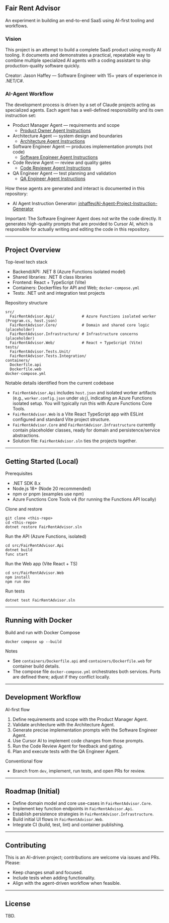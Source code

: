 ## Fair Rent Advisor

An experiment in building an end-to-end SaaS using AI-first tooling and workflows.

### Vision
This project is an attempt to build a complete SaaS product using mostly AI tooling. It documents and demonstrates a practical, repeatable way to combine multiple specialized AI agents with a coding assistant to ship production-quality software quickly.

Creator: Jason Haffey — Software Engineer with 15+ years of experience in .NET/C#.

### AI-Agent Workflow
The development process is driven by a set of Claude projects acting as specialized agents. Each agent has a well-defined responsibility and its own instruction set:

- Product Manager Agent — requirements and scope
  - [Product Owner Agent Instructions](https://github.com/jnhaffey/AI-Agent-Project-Instruction-Generator/blob/main/Samples/Product%20Owner%20Agent%20Instructions.md)
- Architecture Agent — system design and boundaries
  - [Architecture Agent Instructions](https://github.com/jnhaffey/AI-Agent-Project-Instruction-Generator/blob/main/Samples/Architecture%20Agent%20Instructions.md)
- Software Engineer Agent — produces implementation prompts (not code)
  - [Software Engineer Agent Instructions](https://github.com/jnhaffey/AI-Agent-Project-Instruction-Generator/blob/main/Samples/Software%20Engineer%20Agent%20Instructions.md)
- Code Review Agent — review and quality gates
  - [Code Reviewer Agent Instructions](https://github.com/jnhaffey/AI-Agent-Project-Instruction-Generator/blob/main/Samples/Code%20Reviewer%20Agent%20Instructions.md)
- QA Engineer Agent — test planning and validation
  - [QA Engineer Agent Instructions](https://github.com/jnhaffey/AI-Agent-Project-Instruction-Generator/blob/main/Samples/QA%20Engineer%20Agent%20Instructions.md)

How these agents are generated and interact is documented in this repository:
- AI Agent Instruction Generator: [jnhaffey/AI-Agent-Project-Instruction-Generator](https://github.com/jnhaffey/AI-Agent-Project-Instruction-Generator)

Important: The Software Engineer Agent does not write the code directly. It generates high-quality prompts that are provided to Cursor AI, which is responsible for actually writing and editing the code in this repository.

---

## Project Overview

Top-level tech stack
- Backend/API: .NET 8 (Azure Functions isolated model)
- Shared libraries: .NET 8 class libraries
- Frontend: React + TypeScript (Vite)
- Containers: Dockerfiles for API and Web; `docker-compose.yml`
- Tests: .NET unit and integration test projects

Repository structure
```
src/
  FairRentAdvisor.Api/            # Azure Functions isolated worker (Program.cs, host.json)
  FairRentAdvisor.Core/           # Domain and shared core logic (placeholder)
  FairRentAdvisor.Infrastructure/ # Infrastructure concerns (placeholder)
  FairRentAdvisor.Web/            # React + TypeScript (Vite)
tests/
  FairRentAdvisor.Tests.Unit/
  FairRentAdvisor.Tests.Integration/
containers/
  Dockerfile.api
  Dockerfile.web
docker-compose.yml
```

Notable details identified from the current codebase
- `FairRentAdvisor.Api` includes `host.json` and isolated worker artifacts (e.g., `worker.config.json` under `obj`), indicating an Azure Functions isolated setup. You will typically run this with Azure Functions Core Tools.
- `FairRentAdvisor.Web` is a Vite React TypeScript app with ESLint configured and standard Vite project structure.
- `FairRentAdvisor.Core` and `FairRentAdvisor.Infrastructure` currently contain placeholder classes, ready for domain and persistence/service abstractions.
- Solution file: `FairRentAdvisor.sln` ties the projects together.

---

## Getting Started (Local)

Prerequisites
- .NET SDK 8.x
- Node.js 18+ (Node 20 recommended)
- npm or pnpm (examples use npm)
- Azure Functions Core Tools v4 (for running the Functions API locally)

Clone and restore
```
git clone <this-repo>
cd <this-repo>
dotnet restore FairRentAdvisor.sln
```

Run the API (Azure Functions, isolated)
```
cd src/FairRentAdvisor.Api
dotnet build
func start
```

Run the Web app (Vite React + TS)
```
cd src/FairRentAdvisor.Web
npm install
npm run dev
```

Run tests
```
dotnet test FairRentAdvisor.sln
```

---

## Running with Docker

Build and run with Docker Compose
```
docker compose up --build
```

Notes
- See `containers/Dockerfile.api` and `containers/Dockerfile.web` for container build details.
- The compose file `docker-compose.yml` orchestrates both services. Ports are defined there; adjust if they conflict locally.

---

## Development Workflow

AI-first flow
1) Define requirements and scope with the Product Manager Agent.
2) Validate architecture with the Architecture Agent.
3) Generate precise implementation prompts with the Software Engineer Agent.
4) Use Cursor AI to implement code changes from those prompts.
5) Run the Code Review Agent for feedback and gating.
6) Plan and execute tests with the QA Engineer Agent.

Conventional flow
- Branch from `dev`, implement, run tests, and open PRs for review.

---

## Roadmap (Initial)
- Define domain model and core use-cases in `FairRentAdvisor.Core`.
- Implement key function endpoints in `FairRentAdvisor.Api`.
- Establish persistence strategies in `FairRentAdvisor.Infrastructure`.
- Build initial UI flows in `FairRentAdvisor.Web`.
- Integrate CI (build, test, lint) and container publishing.

---

## Contributing
This is an AI-driven project; contributions are welcome via issues and PRs. Please:
- Keep changes small and focused.
- Include tests when adding functionality.
- Align with the agent-driven workflow when feasible.

---

## License
TBD.


